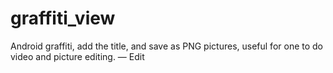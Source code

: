 # graffiti_view
Android graffiti, add the title, and save as PNG pictures, useful for one to do video and picture editing. — Edit
